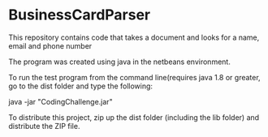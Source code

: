 # BusinessCardParser
This repository contains code that takes a document and looks for a name, email and phone number

The program was created using java in the netbeans environment.

To run the test program from the command line(requires java 1.8 or greater, go to the dist folder and
type the following:

java -jar "CodingChallenge.jar" 

To distribute this project, zip up the dist folder (including the lib folder)
and distribute the ZIP file.
